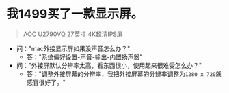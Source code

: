 # 我1499买了一款显示屏。
> AOC U2790VQ 27英寸 4K超清IPS屏
* 问："mac外接显示屏如果没声音怎么办？"
  - 答："系统偏好设置-声音-输出-内置扬声器"
* 问："外接屏默认分辨率太高，看东西很小，使用起来很难受怎么办？"
  - 答："调整外接屏幕的分辨率，我把外接屏幕的分辨率调整为`1280 x 720`就感官很好了。"
